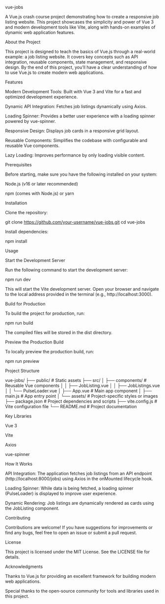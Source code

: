 vue-jobs

A Vue.js crash course project demonstrating how to create a responsive job listing website. This project showcases the simplicity and power of Vue 3 and modern development tools like Vite, along with hands-on examples of dynamic web application features.

About the Project

This project is designed to teach the basics of Vue.js through a real-world example: a job listing website. It covers key concepts such as API integration, reusable components, state management, and responsive design. By the end of this project, you’ll have a clear understanding of how to use Vue.js to create modern web applications.

Features

Modern Development Tools: Built with Vue 3 and Vite for a fast and optimized development experience.

Dynamic API Integration: Fetches job listings dynamically using Axios.

Loading Spinner: Provides a better user experience with a loading spinner powered by vue-spinner.

Responsive Design: Displays job cards in a responsive grid layout.

Reusable Components: Simplifies the codebase with configurable and reusable Vue components.

Lazy Loading: Improves performance by only loading visible content.

Prerequisites

Before starting, make sure you have the following installed on your system:

Node.js (v16 or later recommended)

npm (comes with Node.js) or yarn

Installation

Clone the repository:

git clone https://github.com/your-username/vue-jobs.git
cd vue-jobs

Install dependencies:

npm install

Usage

Start the Development Server

Run the following command to start the development server:

npm run dev

This will start the Vite development server. Open your browser and navigate to the local address provided in the terminal (e.g., http://localhost:3000).

Build for Production

To build the project for production, run:

npm run build

The compiled files will be stored in the dist directory.

Preview the Production Build

To locally preview the production build, run:

npm run preview

Project Structure

vue-jobs/
├── public/               # Static assets
├── src/
│   ├── components/       # Reusable Vue components
│   │   ├── JobListing.vue
│   │   ├── JobListings.vue
│   │   └── PulseLoader.vue
│   ├── App.vue           # Main app component
│   ├── main.js           # App entry point
│   └── assets/           # Project-specific styles or images
├── package.json          # Project dependencies and scripts
├── vite.config.js        # Vite configuration file
└── README.md             # Project documentation

Key Libraries

Vue 3

Vite

Axios

vue-spinner

How It Works

API Integration:
The application fetches job listings from an API endpoint (http://localhost:8000/jobs) using Axios in the onMounted lifecycle hook.

Loading Spinner:
While data is being fetched, a loading spinner (PulseLoader) is displayed to improve user experience.

Dynamic Rendering:
Job listings are dynamically rendered as cards using the JobListing component.

Contributing

Contributions are welcome! If you have suggestions for improvements or find any bugs, feel free to open an issue or submit a pull request.

License

This project is licensed under the MIT License. See the LICENSE file for details.

Acknowledgments

Thanks to Vue.js for providing an excellent framework for building modern web applications.

Special thanks to the open-source community for tools and libraries used in this project.
